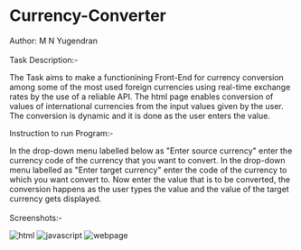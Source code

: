 # Currency-Converter
Author: M N Yugendran
<br>
<br>
Task Description:-

The Task aims to make a functionining Front-End for currency conversion among some of the most used foreign currencies using real-time exchange rates by the use of a reliable API. 
The html page enables conversion of values of international currencies from the input values given by the user. The conversion is dynamic and it is done as the user enters the value.

Instruction to run Program:-

In the drop-down menu labelled below as "Enter source currency" enter the currency code of the currency that you want to convert. 
In the drop-down menu labelled as "Enter target currency" enter the code of the currency to which you want convert to. 
Now enter the value that is to be converted, the conversion happens as the user types the value and the value of the target
currency gets displayed.
<br>
<br>
Screenshots:-

![html](https://github.com/user-230087/Currency-Converter/assets/158173054/6d28140e-1b93-4ec8-a977-a87d2eee4413)
![javascript](https://github.com/user-230087/Currency-Converter/assets/158173054/6b7737fc-9b7c-406d-8b53-5181ea0c7280)
![webpage](https://github.com/user-230087/Currency-Converter/assets/158173054/2dbe169a-23c5-4f03-9871-66ec97299d2d)

